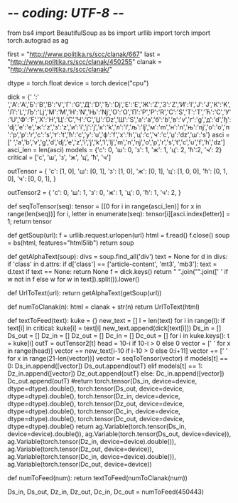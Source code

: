 # -*- coding: UTF-8 -*-
from bs4 import BeautifulSoup as bs
import urllib
import torch
import torch.autograd as ag

first = "http://www.politika.rs/scc/clanak/667"
last =  "http://www.politika.rs/scc/clanak/450255"
clanak = "http://www.politika.rs/scc/clanak/"

dtype = torch.float
device = torch.device("cpu")

dick = {' ':' ','А':'A','Б':'B','В':'V','Г':'G','Д':'D','Ђ':'Dj','Е':'E','Ж':'Z','З':'Z','И':'I','Ј':'J','К':'K','Л':'L','Љ':'Lj','М':'M','Н':'N','Њ':'Nj','О':'O','П':'P','Р':'R','С':'S','Т':'T','Ћ':'C','У':'U','Ф':'F','Х':'H','Ц':'C','Ч':'C','Џ':'Dz','Ш':'S','а':'a','б':'b','в':'v','г':'g','д':'d','ђ':'dj','е':'e','ж':'z','з':'z','и':'i','ј':'j','к':'k','л':'l','љ':'lj','м':'m','н':'n','њ':'nj','о':'o','п':'p','р':'r','с':'s','т':'t','ћ':'c','у':'u','ф':'f','х':'h','ц':'c','ч':'c','џ':'dz','ш':'s'}
asci = [' ','a','b','v','g','d','dj','e','z','i','j','k','l','lj','m','n','nj','o','p','r','s','t','c','u','f','h','dz']
asci_len = len(asci)
models = {'с': 0, 'ш': 0, 'з': 1, 'ж': 1, 'ц': 2, 'ћ':2, 'ч': 2}
critical = ['с', 'ш', 'з', 'ж', 'ц', 'ћ', 'ч']

outTensor = {
        'с': [1, 0],
        'ш': [0, 1],
        'з': [1, 0],
        'ж': [0, 1],
        'ц': [1, 0, 0],
        'ћ': [0, 1, 0],
        'ч': [0, 0, 1],
        }

outTensor2 = {
        'с': 0,
        'ш': 1,
        'з': 0,
        'ж': 1,
        'ц': 0,
        'ћ': 1,
        'ч': 2,
        }

def seqToTensor(seq):
    tensor = [[0 for i in range(asci_len)] for x in range(len(seq))]
    for i, letter in enumerate(seq):
        tensor[i][asci.index(letter)] = 1;
    return tensor


def getSoup(url):
    f = urllib.request.urlopen(url)
    html = f.read()
    f.close()
    soup = bs(html, features="html5lib")
    return soup

def getAlphaText(soup):
    divs = soup.find_all('div')
    text = None
    for d in divs:
        if 'class' in d.attrs:
            if d['class'] == ['article-content', 'mt3', 'mb3']:
                text = d.text
    if text == None:
        return None
    f = dick.keys()
    return " ".join("".join([' ' if w not in f else w for w in text]).split()).lower()

def UrlToText(url):
    return getAlphaText(getSoup(url))

def numToClanak(n):
    html = clanak + str(n)
    return UrlToText(html)

def textToFeed(text):
    kuke = {}
    new_text = []
    l = len(text)
    for i in range(l):
        if text[i] in critical:
            kuke[i] = text[i]
        new_text.append(dick[text[i]])
    Ds_in = []
    Ds_out = []
    Dz_in = []
    Dz_out = []
    Dc_in = []
    Dc_out = []
    for i in kuke.keys():
        t = kuke[i]
        outT = outTensor2[t]
        head = 10-i if 10-i > 0 else 0
        vector = [' ' for x in range(head)]
        vector += new_text[i-10 if i-10 > 0 else 0:i+11]
        vector += [' ' for x in range(21-len(vector))]
        vector = seqToTensor(vector)
        if models[t] == 0:
            Ds_in.append([vector])
            Ds_out.append(outT)
        elif models[t] == 1:
            Dz_in.append([vector])
            Dz_out.append(outT)
        else:
            Dc_in.append([vector])
            Dc_out.append(outT)
    #return torch.tensor(Ds_in, device=device, dtype=dtype).double(), torch.tensor(Ds_out, device=device, dtype=dtype).double(), torch.tensor(Dz_in, device=device, dtype=dtype).double(), torch.tensor(Dz_out, device=device, dtype=dtype).double(), torch.tensor(Dc_in, device=device, dtype=dtype).double(), torch.tensor(Dc_out, device=device, dtype=dtype).double()
    return ag.Variable(torch.tensor(Ds_in, device=device).double()), ag.Variable(torch.tensor(Ds_out, device=device)), ag.Variable(torch.tensor(Dz_in, device=device).double()), ag.Variable(torch.tensor(Dz_out, device=device)), ag.Variable(torch.tensor(Dc_in, device=device).double()), ag.Variable(torch.tensor(Dc_out, device=device))

def numToFeed(num):
    return textToFeed(numToClanak(num))

Ds_in, Ds_out, Dz_in, Dz_out, Dc_in, Dc_out = numToFeed(450443)
